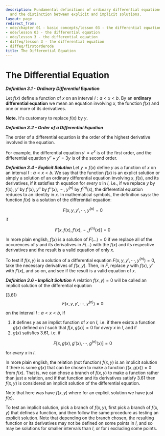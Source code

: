```yaml
---
description: Fundamental definitions of ordinary differential equations, their order,
  and the distinction between explicit and implicit solutions.
layout: page
redirect_from:
- ode/chapter 01 - basic concepts/lesson 03 - the differential equation
- ode/lesson 03 - the differential equation
- ode/lesson 3 - the differential equation
- diffeq/lesson 3 - the differential equation
- diffeq/firstorderode
title: The Differential Equation
---
```


# The Differential Equation

***Definition 3.1 - Ordinary Differential Equation***

Let $f(x)$ define a function of $x$ on an interval $I: a < x < b$. By an **ordinary differential equation** we mean an equation involving $x$, the function $f(x)$ and one or more of its derivatives.

**Note.** It's customary to replace $f(x)$ by $y$.

***Definition 3.2 - Order of a Differential Equation***

The order of a differential equation is the order of the highest derivative involved in the equation.

For example, the differential equation $y' = e^x$ is of the first order, and the differential equation $y'' + y' = 3y$ is  of the second order.

***Definition 3.4 - Explicit Solution***
Let $y = f(x)$ define $y$ as a function of $x$ on an interval $I: a < x < b$. We say that the function $f(x)$ is an explict solution or simply a solution of an ordinary differential equation involving $x$, $f(x)$, and its derivatives, if it satisfies th equation for *every* $x$ in $I$, i.e., if we replace $y$ by $f(x)$, $y'$ by $f'(x)$, $y''$ by $f''(x)$, $\cdots$, $y^{(n)}$ by $f^{(n)}(x)$, the differential equation reduces to an identity in $x$. In mathematical symbols, the definition says: the function $f(x)$ is a solution of the differential equation:

$$F(x,y,y',\cdots,y^{(n)} = 0$$

if 

$$F[x,f(x),f'(x),\cdots,f^{(n)}(x)] = 0$$

In more plain english, $f(x)$ is a solution of $F(\ldots) = 0$ if we replace all of the occurences of $y$ and its derivatives in $F(...)$ with the $f(x)$ and its respective derivatives and the result is a valid equation of only $x$.

To test if $f(x,y)$ is a solution of a differential equation $F(x, y, y',\cdots,y^{(n)}) = 0$, take the necessary derivatives of $f(x,y)$. Then, in $F$, replace $y$ with $f(x)$, $y'$ with $f'(x)$, and so on, and see if the result is a valid equation of $x$.

***Definition 3.6 - Implicit Solution***
A relation $f(x,y) = 0$ will be called an implicit solution of the differential equation

(3.61) $$F(x,y,y',\cdots,y^{(n)}) = 0$$

on the interval $I: a < x < b$, if

1. it defines $y$ as an implict function of $x$ on $I$, i.e. if there exists a function $g(x)$ defined on $I$ such that $f[x,g(x)] = 0$ for *every* $x$ in $I$, and if
2. $g(x)$ satisfies 3.61, i.e. if

$$F[x,g(x),g'(x),\cdots,g^{(n)}(x)] = 0$$

for *every* $x$ in $I$.

In more plain english, the relation (not function) $f(x,y)$ is an implicit solution if there is some $g(x)$ that can be chosen to make a function $f(x,g(x)) = 0$ from $f(x)$. That is, we can chose a branch of $f(x,y)$ to make a function rather than just a relation, and if that function and its derivatives satisfy 3.61 then $f(x,y)$ is considered an implicit solution of the differential equation.

Note that here was have $f(x,y)$ where for an explicit solution we have just $f(x)$.

To test an implicit solution, pick a branch of $f(x,y)$, first pick a branch of $f(x,y)$ that defines a function, and then follow the same procedure as testing an explicit solution. Note that depending on the branch chosen, the resulting function or its derivatives may not be defined on some points in $I$, and so may be solutions for smaller intervals than $I$, or for $I$ excluding some points.